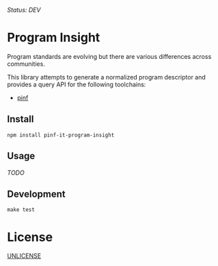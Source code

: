 *Status: DEV*

Program Insight
===============

Program standards are evolving but there are various differences across communities.

This library attempts to generate a normalized program descriptor and provides a query API
for the following toolchains:

  * [pinf](https://github.com/pinf)


Install
-------

    npm install pinf-it-program-insight


Usage
-----

*TODO*


Development
-----------

    make test


License
=======

[UNLICENSE](http://unlicense.org/)
